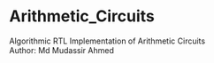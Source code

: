 # Arithmetic_Circuits
Algorithmic RTL Implementation of Arithmetic Circuits
<br>
Author: Md Mudassir Ahmed
